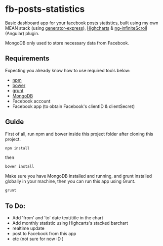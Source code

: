 fb-posts-statistics
===================

Basic dashboard app for your facebook posts statistics, built using my own MEAN stack (using [generator-express]), [Highcharts] &amp; [ng-infiniteScroll] (Angular) plugin.

MongoDB only used to store necessary data from Facebook.

Requirements
------------
Expecting you already know how to use required tools below:
* [npm]
* [bower]
* [grunt]
* [MongoDB]
* Facebook account
* Facebook app (to obtain Facebook's clientID & clientSecret)

Guide
-----
First of all, run npm and bower inside this project folder after cloning this project.
```sh
npm install
```
then
```sh
bower install
```

Make sure you have MongoDB installed and running, and grunt installed globally in your machine, then you can run this app using Grunt.
```sh
grunt
```

To Do:
------
* Add 'from' and 'to' date text/title in the chart
* Add monthly statistic using Highcarts's stacked barchart
* realtime update
* post to Facebook from this app
* etc (not sure for now :D )

[generator-express]:https://github.com/petecoop/generator-express
[Highcharts]:http://www.highcharts.com/
[ng-infiniteScroll]:http://binarymuse.github.io/ngInfiniteScroll/
[npm]:https://www.npmjs.org/
[bower]:bower
[grunt]:http://gruntjs.com/
[MongoDB]: http://www.mongodb.org/

